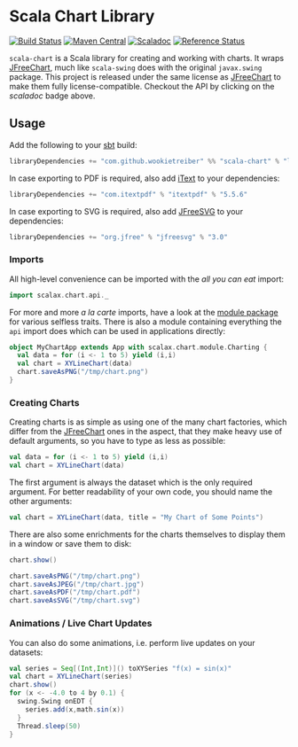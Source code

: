 Scala Chart Library
===================

[![Build Status](https://travis-ci.org/wookietreiber/scala-chart.svg?branch=develop)](https://travis-ci.org/wookietreiber/scala-chart)
[![Maven Central](https://maven-badges.herokuapp.com/maven-central/com.github.wookietreiber/scala-chart_2.11/badge.svg)](https://maven-badges.herokuapp.com/maven-central/com.github.wookietreiber/scala-chart_2.11)
[![Scaladoc](http://javadoc-badge.appspot.com/com.github.wookietreiber/scala-chart_2.11.svg?label=scaladoc)](http://javadoc-badge.appspot.com/com.github.wookietreiber/scala-chart_2.11)
[![Reference Status](https://www.versioneye.com/java/com.github.wookietreiber:scala-chart_2.11/reference_badge.svg?style=flat)](https://www.versioneye.com/java/com.github.wookietreiber:scala-chart_2.11/references)

`scala-chart` is a Scala library for creating and working with charts. It wraps [JFreeChart][], much
like `scala-swing` does with the original `javax.swing` package. This project is released under the
same license as [JFreeChart][] to make them fully license-compatible. Checkout the API by clicking
on the *scaladoc* badge above.

Usage
-----

Add the following to your [sbt][] build:

```scala
libraryDependencies += "com.github.wookietreiber" %% "scala-chart" % "latest.integration"
```

In case exporting to PDF is required, also add [iText][] to your dependencies:

```scala
libraryDependencies += "com.itextpdf" % "itextpdf" % "5.5.6"
```

In case exporting to SVG is required, also add [JFreeSVG][] to your dependencies:

```scala
libraryDependencies += "org.jfree" % "jfreesvg" % "3.0"
```

### Imports

All high-level convenience can be imported with the *all you can eat* import:

```scala
import scalax.chart.api._
```

For more and more *a la carte* imports, have a look at the [module package][modules] for various
selfless traits. There is also a module containing everything the `api` import does which can be
used in applications directly:

```scala
object MyChartApp extends App with scalax.chart.module.Charting {
  val data = for (i <- 1 to 5) yield (i,i)
  val chart = XYLineChart(data)
  chart.saveAsPNG("/tmp/chart.png")
}
```

### Creating Charts

Creating charts is as simple as using one of the many chart factories, which differ from the
[JFreeChart][] ones in the aspect, that they make heavy use of default arguments, so you have to
type as less as possible:

```scala
val data = for (i <- 1 to 5) yield (i,i)
val chart = XYLineChart(data)
```

The first argument is always the dataset which is the only required argument. For better readability
of your own code, you should name the other arguments:

```scala
val chart = XYLineChart(data, title = "My Chart of Some Points")
```

There are also some enrichments for the charts themselves to display them in a window or save them
to disk:

```scala
chart.show()
```

```scala
chart.saveAsPNG("/tmp/chart.png")
chart.saveAsJPEG("/tmp/chart.jpg")
chart.saveAsPDF("/tmp/chart.pdf")
chart.saveAsSVG("/tmp/chart.svg")
```

### Animations / Live Chart Updates

You can also do some animations, i.e. perform live updates on your datasets:

```scala
val series = Seq[(Int,Int)]() toXYSeries "f(x) = sin(x)"
val chart = XYLineChart(series)
chart.show()
for (x <- -4.0 to 4 by 0.1) {
  swing.Swing onEDT {
    series.add(x,math.sin(x))
  }
  Thread.sleep(50)
}
```


[JFreeChart]: http://jfree.org/jfreechart/
[JFreeSVG]: http://www.jfree.org/jfreesvg/
[sbt]: http://www.scala-sbt.org/
[maven]: http://maven.apache.org/
[modules]: http://wookietreiber.github.io/scala-chart/latest/api/index.html#scalax.chart.module.package
[iText]: http://itextpdf.com/
